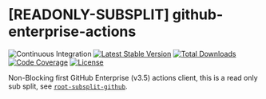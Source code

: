 # [READONLY-SUBSPLIT] github-enterprise-actions


![Continuous Integration](https://github.com/php-api-clients/github-enterprise-actions/workflows/Continuous%20Integration/badge.svg)
[![Latest Stable Version](https://poser.pugx.org/api-clients/github-enterprise-actions/v/stable.png)](https://packagist.org/packages/api-clients/github-enterprise-actions)
[![Total Downloads](https://poser.pugx.org/api-clients/github-enterprise-actions/downloads.png)](https://packagist.org/packages/api-clients/github-enterprise-actions)
[![Code Coverage](https://scrutinizer-ci.com/g/php-api-clients/github-enterprise-actions/badges/coverage.png?b==)](https://scrutinizer-ci.com/g/php-api-clients/github-enterprise-actions/?branch=)
[![License](https://poser.pugx.org/api-clients/github-enterprise-actions/license.png)](https://packagist.org/packages/api-clients/github-enterprise-actions)

Non-Blocking first GitHub Enterprise (v3.5) actions client, this is a read only sub split, see [`root-subsplit-github`](https://github.com/php-api-clients/root-subsplit-github).
